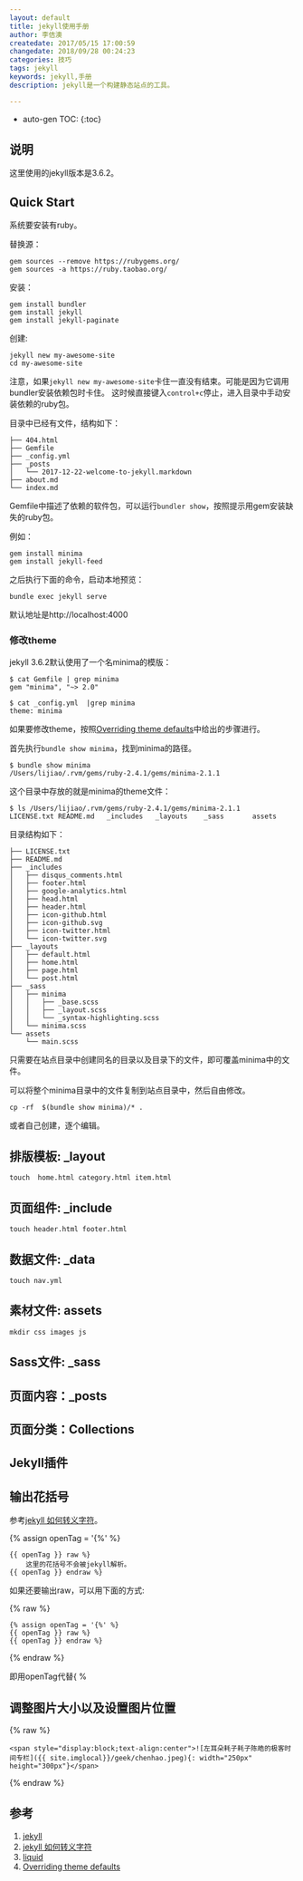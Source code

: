 ```yaml
---
layout: default
title: jekyll使用手册
author: 李佶澳
createdate: 2017/05/15 17:00:59
changedate: 2018/09/28 00:24:23
categories: 技巧
tags: jekyll
keywords: jekyll,手册
description: jekyll是一个构建静态站点的工具。

---
```


* auto-gen TOC:
{:toc}

## 说明

这里使用的jekyll版本是3.6.2。

## Quick Start 

系统要安装有ruby。

替换源：

	gem sources --remove https://rubygems.org/
	gem sources -a https://ruby.taobao.org/

安装：

	gem install bundler
	gem install jekyll
	gem install jekyll-paginate

创建:

	jekyll new my-awesome-site
	cd my-awesome-site

注意，如果`jekyll new my-awesome-site`卡住一直没有结束。可能是因为它调用bundler安装依赖包时卡住。
这时候直接键入`control+c`停止，进入目录中手动安装依赖的ruby包。

目录中已经有文件，结构如下：

	├── 404.html
	├── Gemfile
	├── _config.yml
	├── _posts
	│   └── 2017-12-22-welcome-to-jekyll.markdown
	├── about.md
	└── index.md

Gemfile中描述了依赖的软件包，可以运行`bundler show`，按照提示用gem安装缺失的ruby包。

例如：

	gem install minima
	gem install jekyll-feed

之后执行下面的命令，启动本地预览：

	bundle exec jekyll serve

默认地址是http://localhost:4000 

### 修改theme

jekyll 3.6.2默认使用了一个名minima的模版：

	$ cat Gemfile | grep minima
	gem "minima", "~> 2.0"
	
	$ cat _config.yml  |grep minima
	theme: minima

如果要修改theme，按照[Overriding theme defaults][4]中给出的步骤进行。

首先执行`bundle show minima`，找到minima的路径。

	$ bundle show minima
	/Users/lijiao/.rvm/gems/ruby-2.4.1/gems/minima-2.1.1

这个目录中存放的就是minima的theme文件：

	$ ls /Users/lijiao/.rvm/gems/ruby-2.4.1/gems/minima-2.1.1
	LICENSE.txt README.md   _includes   _layouts    _sass       assets

目录结构如下：

	├── LICENSE.txt
	├── README.md
	├── _includes
	│   ├── disqus_comments.html
	│   ├── footer.html
	│   ├── google-analytics.html
	│   ├── head.html
	│   ├── header.html
	│   ├── icon-github.html
	│   ├── icon-github.svg
	│   ├── icon-twitter.html
	│   └── icon-twitter.svg
	├── _layouts
	│   ├── default.html
	│   ├── home.html
	│   ├── page.html
	│   └── post.html
	├── _sass
	│   ├── minima
	│   │   ├── _base.scss
	│   │   ├── _layout.scss
	│   │   └── _syntax-highlighting.scss
	│   └── minima.scss
	└── assets
	    └── main.scss

只需要在站点目录中创建同名的目录以及目录下的文件，即可覆盖minima中的文件。

可以将整个minima目录中的文件复制到站点目录中，然后自由修改。

	cp -rf  $(bundle show minima)/* .

或者自己创建，逐个编辑。

## 排版模板: _layout

	touch  home.html category.html item.html

## 页面组件: _include

	touch header.html footer.html

## 数据文件: _data

	touch nav.yml

## 素材文件: assets

	mkdir css images js

## Sass文件: _sass

## 页面内容：_posts

## 页面分类：Collections 

## Jekyll插件

## 输出花括号

参考[jekyll 如何转义字符][2]。

{% assign openTag = '{%' %} 

	{{ openTag }} raw %}
		这里的花括号不会被jekyll解析。
	{{ openTag }} endraw %}

如果还要输出raw，可以用下面的方式:

{% raw %}

	{% assign openTag = '{%' %} 
	{{ openTag }} raw %} 
	{{ openTag }} endraw %}
	
{% endraw %}

即用openTag代替\{ %

## 调整图片大小以及设置图片位置

{% raw %}

	<span style="display:block;text-align:center">![左耳朵耗子耗子陈皓的极客时间专栏]({{ site.imglocal}}/geek/chenhao.jpeg){: width="250px" height="300px"}</span>

{% endraw %}

## 参考

1. [jekyll][1]
2. [jekyll 如何转义字符][2]
3. [liquid][3]
4. [Overriding theme defaults][4]

[1]: http://jekyll.com.cn/ "jekyll"
[2]: http://www.cnblogs.com/OceanHeaven/p/6959669.html  "jekyll 如何转义字符"
[3]: https://github.com/Shopify/liquid/wiki "liquid"
[4]: https://jekyllrb.com/docs/themes/#overriding-theme-defaults "Overriding theme defaults"
